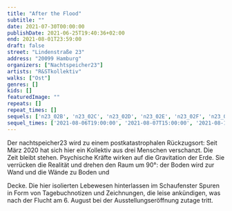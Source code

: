 ```yaml
---
title: "After the Flood"
subtitle: ""
date: 2021-07-30T00:00:00
publishDate: 2021-06-25T19:40:36+02:00
end: 2021-08-01T23:59:00
draft: false
street: "Lindenstraße 23"
address: "20099 Hamburg"
organizers: ["Nachtspeicher23"]
artists: "R&STkollektiv"
walks: ["Ost"]
genres: []
kids: []
featuredImage: ""
repeats: []
repeat_times: []
sequels: ['n23_02B', 'n23_02C', 'n23_02D', 'n23_02E', 'n23_02F', 'n23_02G', 'n23_02H']
sequel_times: ['2021-08-06T19:00:00', '2021-08-07T15:00:00', '2021-08-10T19:00:00', '2021-08-13T19:00:00', '2021-08-14T15:00:00', '2021-08-17T19:00:00', '2021-08-20T19:00:00']
---
```


Der nachtspeicher23 wird zu einem postkatastrophalen Rückzugsort: Seit März 2020 hat sich hier ein Kollektiv aus drei Menschen verschanzt. Die Zeit bleibt stehen. Psychische Kräfte wirken auf die Gravitation der Erde. Sie verrücken die Realität und drehen den Raum um 90°: der Boden wird zur Wand und die Wände zu Boden und 

Decke. Die hier isolierten Lebewesen hinterlassen im Schaufenster Spuren in Form von Tagebuchnotizen und Zeichnungen, die leise ankündigen, was nach der Flucht am 6. August bei der Ausstellungseröffnung zutage tritt. 

